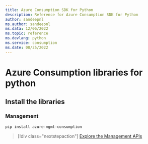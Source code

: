 ```yaml
---
title: Azure Consumption SDK for Python
description: Reference for Azure Consumption SDK for Python
author: sandeepnl
ms.author: sandeepnl
ms.data: 12/06/2022
ms.topic: reference
ms.devlang: python
ms.service: consumption
ms.date: 08/25/2022
---
```

# Azure Consumption libraries for python

## Install the libraries


### Management

```bash
pip install azure-mgmt-consumption
```
> [!div class="nextstepaction"]
> [Explore the Management APIs](/python/api/overview/azure/mgmt-consumption-readme)